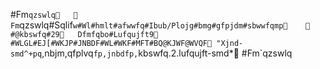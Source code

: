   #Fm`qzswlq		Fm`qzswlq#Sqlif`w#Wl#hmlt#afwwfq#Ibub/Plojg#bmg#gfpjdm#sbwwfqmp		 #@kbswfq#29	Dfmfqbo#Lufqujft9	  #WLGL#EJ[#WKJP#JNBDF#WL#WKF#MFT#BQ@KJWF@WVQF	"Xjnd-smd^+pq`,nbjm,qfplvq`fp,jnbdfp,`kbswfq.2.lufqujft-smd*	  #Fm`qzswlq